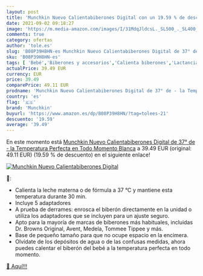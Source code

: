 ```yaml
---
layout: post
title: 'Munchkin Nuevo Calientabiberones Digital con un 19.59 % de descuento'
date: 2021-09-02 09:18:27
image: 'https://m.media-amazon.com/images/I/31MdqJldcsL._SL500_._SL400_.jpg'
comments: true
category: ofertas
author: 'tole.es'
slug: 'B08P39H8HN-es Munchkin Nuevo Calientabiberones Digital de 37° de - la...'
sku: 'B08P39H8HN-es'
tags: [ 'Bebé','Biberones y accesorios','Calienta biberones','Lactancia y alimentación','munchkin', ]
actualPrice: 39.49 EUR
currency: EUR
price: 39.49
comparePrice: 49.11 EUR
prodname: 'Munchkin Nuevo Calientabiberones Digital de 37° de - la Temperatura Perfecta en Todo Momento  Blanca'
country: 'es'
flag: '🇪🇸'
brand: 'Munchkin'
buyurl: 'https://www.amazon.es/dp/B08P39H8HN/?tag=tolees-21'
descuento: '19.59'
average: '39.49'
---
```


En este momento está [Munchkin Nuevo Calientabiberones Digital de 37° de - la Temperatura Perfecta en Todo Momento  Blanca](https://www.amazon.es/dp/B08P39H8HN/?tag=tolees-21) a 39.49 EUR (original: 49.11 EUR) (19.59 %  de descuento) en el siguiente enlace!

[![Munchkin Nuevo Calientabiberones Digital](https://m.media-amazon.com/images/I/31MdqJldcsL._SL500_._SL400_.jpg)](https://www.amazon.es/dp/B08P39H8HN/?tag=tolees-21)

🔎:

- Calienta la leche materna o de fórmula a 37 °C y mantiene esta temperatura durante 30 min.
- Incluye 5 adaptadores
- A prueba de derrames: enrosca el biberón directamente en la unidad o utiliza los adaptadores que se incluyen para un ajuste seguro.
- Apto para la mayoría de marcas de biberones más habituales, incluidas Dr. Browns Original, Avent, Medela, Tommee Tippee y más.
- Base de pequeño tamaño para que no ocupe espacio en la encimera.
- Olvídate de los depósitos de agua o de las confusas medidas, ahora puedes calentar el biberón del bebé a la temperatura perfecta en todo momento.

[🛒 Aquí!!!](https://www.amazon.es/dp/B08P39H8HN/?tag=tolees-21)
